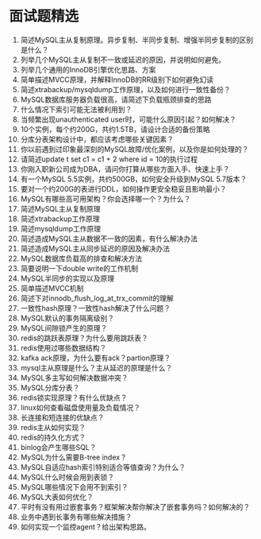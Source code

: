 # 面试题精选

1. 简述MySQL主从复制原理。异步复制、半同步复制、增强半同步复制的区别是什么？
2. 列举几个MySQL主从复制不一致或延迟的原因，并说明如何避免。
3. 列举几个通用的InnoDB引擎优化思路、方案
4. 简单描述MVCC原理，并解释InnoDB的RR级别下如何避免幻读
5. 简述xtrabackup/mysqldump工作原理，以及如何进行一致性备份？
6. MySQL数据库服务器负载很高，请简述下负载瓶颈排查的思路
7. 什么情况下索引可能无法被利用到？
8. 当频繁出现unauthenticated user时，可能什么原因引起？如何解决？
9. 10个实例，每个约200G，共约1.5TB，请设计合适的备份策略
10. 分库分表架构设计中，都应该考虑哪些关键因素？
11. 你以前遇到过印象最深刻的MySQL故障/优化案例，以及你是如何处理的？
12. 请简述update t set c1 = c1 + 2 where id = 10的执行过程
13. 你刚入职新公司成为DBA，请问你打算从哪些方面入手、快速上手？
14. 有一个MySQL 5.5实例，共约500GB，如何安全升级到MySQL 5.7版本？
15. 要对一个约200G的表进行DDL，如何操作更安全稳妥且影响最小？
16. MySQL有哪些高可用架构？你会选择哪一个？为什么？
17. 简述MySQL主从复制原理
18. 简述xtrabackup工作原理
19. 简述mysqldump工作原理
20. 简述造成MySQL主从数据不一致的因素，有什么解决办法
21. 简述造成MySQL主从同步延迟的原因及解决办法
22. MySQL数据库负载高的排查和解决方法
23. 简要说明一下double write的工作机制
24. MySQL半同步的实现以及原理
25. 简单描述MVCC机制
26. 简述下对innodb_flush_log_at_trx_commit的理解
27. 一致性hash原理？一致性hash解决了什么问题？
28. MySQL默认的事务隔离级别？
29. MySQL间隙锁产生的原理？
30. redis的跳跃表原理？为什么要用跳跃表？
31. redis使用过哪些数据结构？
32. kafka ack原理，为什么要有ack？partion原理？
33. mysql主从原理是什么？主从延迟的原理是什么？
34. MySQL多主写如何解决数据冲突？
35. MySQL分库分表？
36. redis锁实现原理？有什么优缺点？
37. linux如何查看磁盘使用量及负载情况？
38. 长连接和短连接的优缺点？
39. redis主从如何实现？
40. redis的持久化方式？
41. binlog会产生哪些SQL？
42. MySQL为什么需要B-tree index？
43. MySQL自适应hash索引特别适合等值查询？为什么？
44. MySQL什么时候会用到表锁？
45. MySQL哪些情况下会用不到索引？
46. MySQL大表如何优化？
47. 平时有没有用过嵌套事务？框架解决帮你解决了嵌套事务吗？如何解决的？
48. 业务中遇到长事务有哪些解决措施？
49. 如何实现一个监控agent？给出架构思路。

